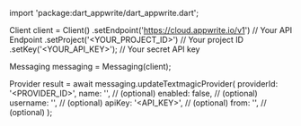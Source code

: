 import 'package:dart_appwrite/dart_appwrite.dart';

Client client = Client()
    .setEndpoint('https://cloud.appwrite.io/v1') // Your API Endpoint
    .setProject('<YOUR_PROJECT_ID>') // Your project ID
    .setKey('<YOUR_API_KEY>'); // Your secret API key

Messaging messaging = Messaging(client);

Provider result = await messaging.updateTextmagicProvider(
    providerId: '<PROVIDER_ID>',
    name: '<NAME>', // (optional)
    enabled: false, // (optional)
    username: '<USERNAME>', // (optional)
    apiKey: '<API_KEY>', // (optional)
    from: '<FROM>', // (optional)
);
